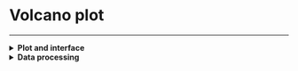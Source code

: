 Volcano plot
=======================
---
<details>
<summary><b> Plot and interface </b></summary>  

Plot used to visualise the differences in lipid composition between two sample groups. 
1. **Select data table.**  
Select the data to be used for comparison among the following: *Filtered data table*, *Class normalised data table*, *Total normalised data table*
2. **Select group column.**  
Select a column from the metadata table containing the groups to compare.  
3. **Select two groups to compare.**  
Select the groups to compare (2).  
4. **Select function.**  
Select the way the average value from each group should be calculated, either median or mean (median by default, recommended).  
5. **Download button.**  
Downloads to CSV the *Volcano table*.  

The datapoints, representing the individual lipid species, are coloured according to their lipid class to easily spot class-level differences.  
In volcano plots, data points situated on the top of the graph are more significant (low p-values) and those outside of the -1 to +1 range have large fold changes.  

<img src="./img/visualise_lips_volcano_plot_1.png" width="49%">
<img src="./img/visualise_lips_volcano_plot_2.png" width="49%">

</details>

<details>
<summary><b> Data processing </b></summary>

**Tables used:** {*Filtered data table*, *Class normalised data table*, *Total normalised data table*}, *Filtered feature table*.  
Samples of the two groups are selected and for each feature in the *Filtered feature table*, p-values and fold changes are calculated using one of the selected tables. Features absent from both groups are removed prior to processing.  
  
The fold change is calculated from the selected data table (one of *Filtered data table*, *Class normalised data table*, *Total normalised data table*) using the median value of the second group divided by the median value of the first group, ignoring missing values. In case of groups containing only missing values: 
- First group contains only NAs (denominator), the fold change is set to slightly above the maximum fold change, i.e. 1.01 x max fold change (high value divided by low value).  
- Second group contains only NAs (numerator), the fold change is set to slighlty below the minimum fold change, i.e. 0.99 x min fold change (low value divided by high value).  
  
In the case of medians being 0:  
- Denominator median is 0, fold change becomes Inf. Inf is set to slightly above the maximum fold change, i.e. 1.01 x max fold change (high value divided by low value).  
- Nominator median is 0, fold change becomes 0. 0s are replaced to a value slighlty below the minimum fold change, i.e. 0.99 x min fold change (low value divided by high value).  
- Both nominator and denominator are 0, fold change becomes NA. These are set to 1.  

The p-value is calculated using a Wilcoxon test on the z-scored table (one of *Filtered data table*, *Class normalised data table*, *Total normalised data table*) between group 1 and group 2 for a given feature. In case of groups containing only NAs:  
- One group contains only NAs, the p-value is set to slightly below the minimum p-value, i.e. 0.99 x min p-value (low values compared to high values).  

The p-value is then adjusted using the Benjamini-Hochberg procedure.  

The *Volcano table* is then produced by calculating the log2(fold change) to be displayed on the x-axis, and -log10(BH(p-value)) to be displayed on the y-axis.  

</details>

